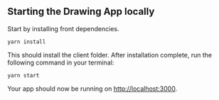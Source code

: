 ## Starting the Drawing App locally

Start by installing front dependencies.

```
yarn install
```

This should install the client folder.
After installation complete, run the following command in your terminal:

```
yarn start
```
Your app should now be running on <http://localhost:3000>. 
